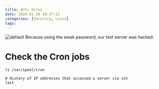 ```yaml
---
title: Anti Virus
date: 2020-01-28 10:37:11
categories: [Security, Linux]
tags:
---
```

![default](/blog/img/rsync-unknow.png)
Because using the weak password, our test server was hacked.

<!--more-->
# Check the Cron jobs
```
ls /var/spool/cron
```

```
# History of IP addresses that accessed a server via ssh
last
```
